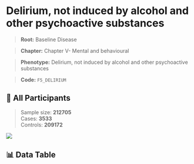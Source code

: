 # Delirium, not induced by alcohol and other psychoactive substances

> **Root:** Baseline Disease  

> **Chapter:** Chapter V- Mental and behavioural  

> **Phenotype:** Delirium, not induced by alcohol and other psychoactive substances  

> **Code:** `F5_DELIRIUM`

## 🧪 All Participants  
> Sample size: **212705**  
> Cases: **3533**  
> Controls: **209172**
<img src="/Sensitive/Figures/ALL/Incidence/F5_DELIRIUM.png"/>

## 📊 Data Table
<CsvTableMRF src="/Sensitive/Data/ALL/Incidence/COX_F5_DELIRIUM.csv"/>

